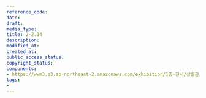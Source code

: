 ```yaml
---
reference_code: 
date: 
draft: 
media_type: 
title: 2-2.14
description: 
modified_at: 
created_at: 
public_access_status: 
copyright_status: 
components:
- https://wwm3.s3.ap-northeast-2.amazonaws.com/exhibition/1층+전시/상설관/상설관1+오른편/2-2.14.jpg
tags:
- 
---
```

